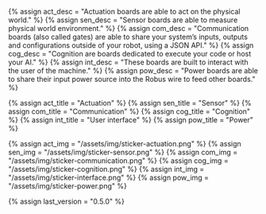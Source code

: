 {% assign act_desc = "Actuation boards are able to act on the physical world." %}
{% assign sen_desc = "Sensor boards are able to measure physical world environment." %}
{% assign com_desc = "Communication boards (also called gates) are able to share your system’s inputs, outputs and configurations outside of your robot, using a JSON API." %}
{% assign cog_desc = "Cognition are boards dedicated to execute your code or host your AI." %}
{% assign int_desc = "These boards are built to interact with the user of the machine." %}
{% assign pow_desc = "Power boards are able to share their input power source into the Robus wire to feed other boards." %}

{% assign act_title = "Actuation" %}
{% assign sen_title = "Sensor" %}
{% assign com_title = "Communication" %}
{% assign cog_title = "Cognition" %}
{% assign int_title = "User interface" %}
{% assign pow_title = "Power" %}

{% assign act_img = "/assets/img/sticker-actuation.png" %}
{% assign sen_img = "/assets/img/sticker-sensor.png" %}
{% assign com_img = "/assets/img/sticker-communication.png" %}
{% assign cog_img = "/assets/img/sticker-cognition.png" %}
{% assign int_img = "/assets/img/sticker-interface.png" %}
{% assign pow_img = "/assets/img/sticker-power.png" %}

{% assign last_version = "0.5.0" %}
